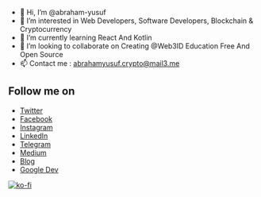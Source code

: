- 👋 Hi, I’m @abraham-yusuf
- 👀 I’m interested in Web Developers, Software Developers, Blockchain & Cryptocurrency
- 🌱 I’m currently learning React And Kotlin
- 💞️ I’m looking to collaborate on Creating @Web3ID Education Free And Open Source
- 📫 Contact me : [abrahamyusuf.crypto@mail3.me](mailto:abrahamyusuf.crypto@mail3.me)
## Follow me on
- [Twitter](https://twitter.com/bram0511)
- [Facebook](https://fb.me/AbrahamYusuf.crypto)
- [Instagram](https://www.instagram.com/abrahamyusuf.crypto)
- [LinkedIn](https://linkedin.com/in/abraham-yusuf)
- [Telegram](https://t.me/AbrahamYusuf)
- [Medium](https://abrahamyusuf.medium.com)
- [Blog](https://www.abrahamyusuf.my.id)
- [Google Dev](https://g.dev/abrahamyusuf)



[![ko-fi](https://ko-fi.com/img/githubbutton_sm.svg)](https://ko-fi.com/D1D5FGTJ7)

              
<!---
abraham-yusuf/abraham-yusuf is a ✨ special ✨ repository because its `README.md` (this file) appears on your GitHub profile.
You can click the Preview link to take a look at your changes.
--->
